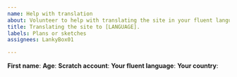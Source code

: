 ```yaml
---
name: Help with translation
about: Volunteer to help with translating the site in your fluent language.
title: Translating the site to [LANGUAGE].
labels: Plans or sketches
assignees: LankyBox01

---
```


**First name**:
**Age**:
**Scratch account**:
**Your fluent language**:
**Your country**:

